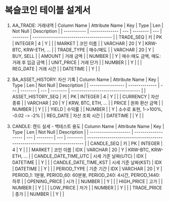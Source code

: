 복슬코인 테이블 설계서
=========================

1. AA_TRADE: 거래내역
    | Column Name | Attribute Name | Key | Type     | Len | Not Null | Description                             |
    | ----------- | -------------- | --- | -------- | --- | -------- | --------------------------------------- |
    | TRADE_SEQ   | 키             | PK  | INTEGER  | 4   | Y        |                                         |
    | MARKET      | 코인 이름      |     | VARCHAR  | 20  | Y        | KRW-BTC, KRW-ETH, ...                   |
    | TRADE_TYPE  | 매수/매도      |     | VARCHAR  | 20  | Y        | BUY, SELL                               |
    | AMOUNT      | 거래 금액      |     | NUMBER   |     | Y        | 매수:매도 금액, 매도: 거래 후 입금 금액 |
    | UNIT_PRICE  | 거래 단가      |     | NUMBER   |     | Y        |                                         |
    | REG_DATE    | 거래 시간      |     | DATETIME |     | Y        |                                         |

1. BA_ASSET_HISTORY:  자산 기록
    | Column Name       | Attribute Name | Key | Type     | Len | Not Null | Description                        |
    | ----------------- | -------------- | --- | -------- | --- | -------- | ---------------------------------- |
    | ASSET_HISTORY_SEQ | 키             | PK  | INTEGER  | 4   | Y        |                                    |
    | CURRENCY          | 자산 종류      |     | VARCHAR  | 20  | Y        | KRW, BTC, ETH, ...                 |
    | PRICE             | 원화 환산 금액 |     | NUMBER   |     | Y        |                                    |
    | YIELD             | 수익률         |     | NUMBER   |     | Y        | 소수로 표현, 1->100%, -0.02 -> -2% |
    | REG_DATE          | 자산 조회 시간 |     | DATETIME |     | Y        |                                    |

1. CANDLE: 캔드 실세 - 백테스트 용도
    | Column Name          | Attribute Name      | Key | Type     | Len | Not Null | Description                                                              |
    | -------------------- | ------------------- | --- | -------- | --- | -------- | ------------------------------------------------------------------------ |
    | CANDLE_SEQ           | 키                  | PK  | INTEGER  | 4   | Y        |                                                                          |
    | MARKET               | 코인 이름           | IDX | VARCHAR  | 20  | Y        | KRW-BTC, KRW-ETH, ...                                                    |
    | CANDLE_DATE_TIME_UTC | 시세 기준 날짜(UTC) | IDX | DATETIME |     | Y        |                                                                          |
    | CANDLE_DATE_TIME_KST | 시세 기준 날짜(KST) | IDX | DATETIME |     | Y        |                                                                          |
    | PERIOD_TYPE          | 기준 기간           | IDX | VARCHAR  | 20  | Y        | PERIOD_1: 1분봉, PERIOD_60: 60분봉, PERIOD_240: 4시간, PERIOD_1440: 하루 |
    | OPENING_PRICE        | 시가                |     | NUMBER   |     | Y        |                                                                          |
    | HIGH_PRICE           | 고가                |     | NUMBER   |     | Y        |                                                                          |
    | LOW_PRICE            | 저가                |     | NUMBER   |     | Y        |                                                                          |
    | TRADE_PRICE          | 종가                |     | NUMBER   |     | Y        |                                                                          |


